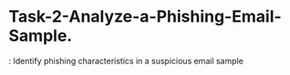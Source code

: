 # Task-2-Analyze-a-Phishing-Email-Sample.
: Identify phishing characteristics in a suspicious email sample

